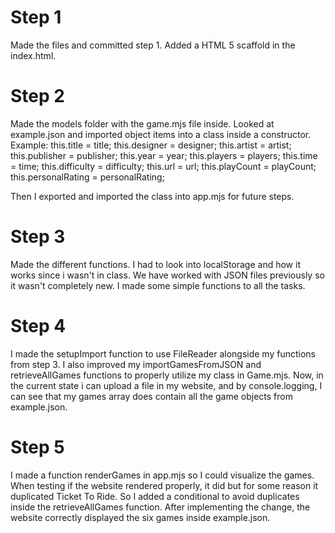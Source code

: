 # Step 1
Made the files and committed step 1. Added a HTML 5 scaffold in the index.html.

# Step 2 
Made the models folder with the game.mjs file inside. Looked at example.json and imported object items into a class inside a constructor. 
Example:
this.title = title;
this.designer = designer;
this.artist = artist;
this.publisher = publisher;
this.year = year;
this.players = players;
this.time = time;
this.difficulty = difficulty;
this.url = url;
this.playCount = playCount;
this.personalRating = personalRating;

Then I exported and imported the class into app.mjs for future steps.

# Step 3
Made the different functions. I had to look into localStorage and how it works since i wasn't in class. We have worked with JSON files previously so it wasn't completely new. I made some simple functions to all the tasks.

# Step 4 
I made the setupImport function to use FileReader alongside my functions from step 3. I also improved my importGamesFromJSON and retrieveAllGames functions to properly utilize my class in Game.mjs. Now, in the current state i can upload a file in my website, and by console.logging, I can see that my games array does contain all the game objects from example.json. 

# Step 5
I made a function renderGames in app.mjs so I could visualize the games. When testing if the website rendered properly, it did but for some reason it duplicated Ticket To Ride. So I added a conditional to avoid duplicates inside the retrieveAllGames function. After implementing the change, the website correctly displayed the six games inside example.json.